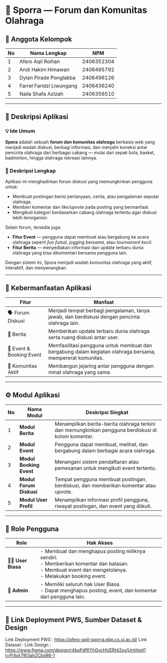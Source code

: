 # 🏅 **Sporra** — Forum dan Komunitas Olahraga

## 👥 **Anggota Kelompok**
| No | Nama Lengkap | NPM |
|----|---------------|------|
| 1 | Afero Aqil Roihan | 2406352304 |
| 2 | Andi Hakim Himawan | 2406495792 |
| 3 | Dylan Pirade Ponglabba | 2406496126 |
| 4 | Farrel Faridzi Liwungang | 2406436240 |
| 5 | Naila Shafa Azizah | 2406356510 |

---

## 📝 **Deskripsi Aplikasi**

### 💡 Ide Umum
**Spora** adalah sebuah **forum dan komunitas olahraga** berbasis web yang menjadi wadah diskusi, berbagi informasi, dan menjalin koneksi antar pencinta olahraga dari berbagai cabang — mulai dari sepak bola, basket, badminton, hingga olahraga rekreasi lainnya.

### 📄 Deskripsi Lengkap
Aplikasi ini menghadirkan forum diskusi yang memungkinkan pengguna untuk:
- Membuat postingan berisi pertanyaan, cerita, atau pengalaman seputar olahraga.  
- Memberi komentar dan *like/upvote* pada posting yang bermanfaat.  
- Mengikuti kategori berdasarkan cabang olahraga tertentu agar diskusi lebih terorganisir.  

Selain forum, tersedia juga:
- **Fitur Event** — pengguna dapat membuat atau bergabung ke acara olahraga seperti *fun futsal*, *jogging bersama*, atau *tournament kecil*.  
- **Fitur Berita** — menyediakan informasi dan update terbaru dunia olahraga yang bisa dikomentari bersama pengguna lain.  

Dengan sistem ini, Spora menjadi wadah komunitas olahraga yang aktif, interaktif, dan menyenangkan.

---

## 🎯 **Kebermanfaatan Aplikasi**

| Fitur | Manfaat |
|-------|----------|
| 🗣️ Forum Diskusi | Menjadi tempat berbagi pengalaman, tanya jawab, dan berdiskusi dengan pencinta olahraga lain. |
| 📰 Berita | Memberikan update terbaru dunia olahraga serta ruang diskusi antar user. |
| 🏃 Event & Booking Event | Memfasilitasi pengguna untuk membuat dan bergabung dalam kegiatan olahraga bersama, mempererat komunitas. |
| 👥 Komunitas Aktif | Membangun jejaring antar pengguna dengan minat olahraga yang sama. |

---

## ⚙️ **Modul Aplikasi**

| No | Nama Modul | Deskripsi Singkat |
|----|-------------|------------------|
| 1 | **Modul Berita** | Menampilkan berita-berita olahraga terkini dan memungkinkan pengguna berdiskusi di kolom komentar. |
| 2 | **Modul Event** | Pengguna dapat membuat, melihat, dan bergabung dalam berbagai acara olahraga. |
| 3 | **Modul Booking Event** | Menangani sistem pendaftaran atau pemesanan untuk mengikuti event tertentu. |
| 4 | **Modul Forum Diskusi** | Tempat pengguna membuat postingan, berdiskusi, dan memberikan komentar atau upvote. |
| 5 | **Modul User Profil** | Menampilkan informasi profil pengguna, riwayat postingan, dan event yang diikuti. |

---

## 👤 **Role Pengguna**

| Role | Hak Akses |
|------|------------|
| 🧑‍💻 **User Biasa** | - Membuat dan menghapus posting miliknya sendiri.<br> - Memberikan komentar dan balasan.<br> - Membuat event dan mengelolanya.<br> - Melakukan booking event. |
| 👑 **Admin** | - Memiliki seluruh hak User Biasa.<br> - Dapat menghapus posting, event, dan komentar dari pengguna lain. |

---

## 🧩 **Link Deployment PWS, Sumber Dataset & Design**
Link Deployment PWS : https://afero-aqil-sporra.pbp.cs.ui.ac.id/
Link Dataset        :
Link Design         : https://www.figma.com/design/r4boFdf6YhGvcHUERt42sv/Untitled?t=PiXpt7W3ahZCbsR6-1

